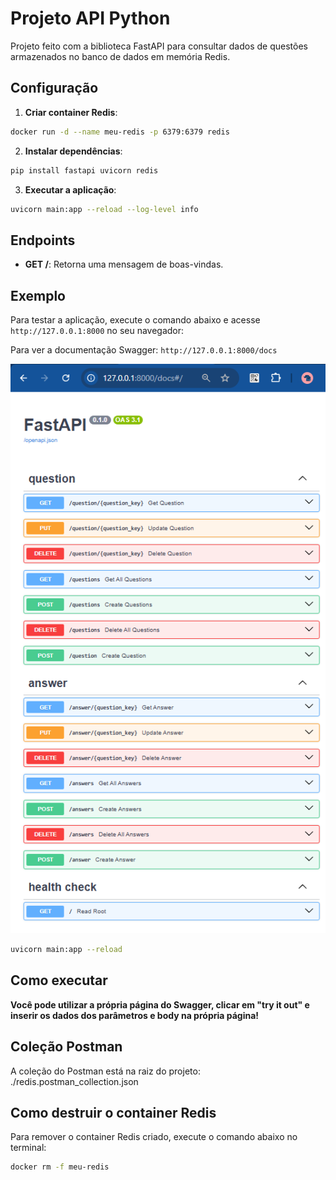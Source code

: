 # Projeto API Python 

Projeto feito com a biblioteca FastAPI para consultar dados de questões armazenados no banco de dados em memória Redis.

## Configuração

1. **Criar container Redis**:
```sh
docker run -d --name meu-redis -p 6379:6379 redis
```

2. **Instalar dependências**:
```sh
pip install fastapi uvicorn redis
```

3. **Executar a aplicação**:
```sh
uvicorn main:app --reload --log-level info
```

## Endpoints

- **GET /**: Retorna uma mensagem de boas-vindas.

## Exemplo

Para testar a aplicação, execute o comando abaixo e acesse `http://127.0.0.1:8000` no seu navegador:

Para ver a documentação Swagger:  `http://127.0.0.1:8000/docs`

![alt text](images/image.png)

```sh
uvicorn main:app --reload
```

## Como executar

**Você pode utilizar a própria página do Swagger, clicar em "try it out" e inserir os dados dos parâmetros e body na própria página!**

## Coleção Postman

A coleção do Postman está na raiz do projeto: ./redis.postman_collection.json

## Como destruir o container Redis

Para remover o container Redis criado, execute o comando abaixo no terminal:

```sh
docker rm -f meu-redis
```
